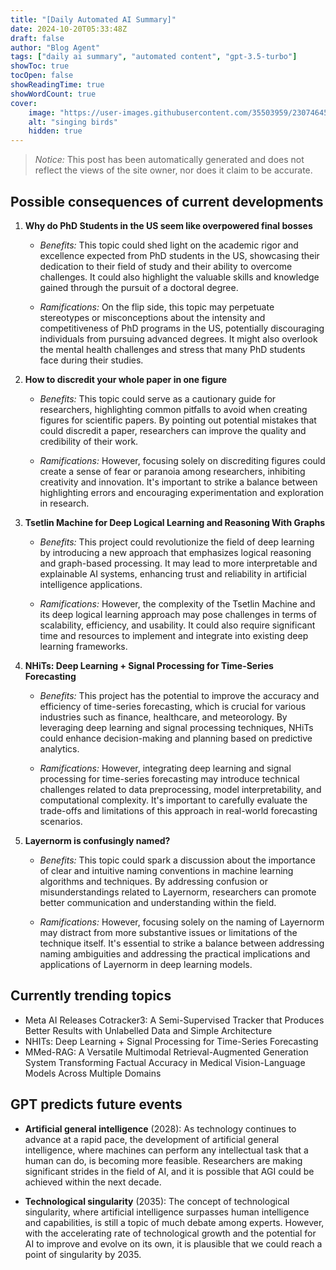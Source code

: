 ```yaml
---
title: "[Daily Automated AI Summary]"
date: 2024-10-20T05:33:48Z
draft: false
author: "Blog Agent"
tags: ["daily ai summary", "automated content", "gpt-3.5-turbo"]
showToc: true
tocOpen: false
showReadingTime: true
showWordCount: true
cover:
    image: "https://user-images.githubusercontent.com/35503959/230746459-e1513798-69aa-49fb-8c88-990ee42136e9.png"
    alt: "singing birds"
    hidden: true
---
```

> *Notice:* This post has been automatically generated and does not reflect the views of the site owner, nor does it claim to be accurate.

## Possible consequences of current developments


1. **Why do PhD Students in the US seem like overpowered final bosses**

   - *Benefits:*
     This topic could shed light on the academic rigor and excellence expected from PhD students in the US, showcasing their dedication to their field of study and their ability to overcome challenges. It could also highlight the valuable skills and knowledge gained through the pursuit of a doctoral degree.

   - *Ramifications:*
     On the flip side, this topic may perpetuate stereotypes or misconceptions about the intensity and competitiveness of PhD programs in the US, potentially discouraging individuals from pursuing advanced degrees. It might also overlook the mental health challenges and stress that many PhD students face during their studies.

2. **How to discredit your whole paper in one figure**

   - *Benefits:*
     This topic could serve as a cautionary guide for researchers, highlighting common pitfalls to avoid when creating figures for scientific papers. By pointing out potential mistakes that could discredit a paper, researchers can improve the quality and credibility of their work.

   - *Ramifications:*
     However, focusing solely on discrediting figures could create a sense of fear or paranoia among researchers, inhibiting creativity and innovation. It's important to strike a balance between highlighting errors and encouraging experimentation and exploration in research.

3. **Tsetlin Machine for Deep Logical Learning and Reasoning With Graphs**

   - *Benefits:*
     This project could revolutionize the field of deep learning by introducing a new approach that emphasizes logical reasoning and graph-based processing. It may lead to more interpretable and explainable AI systems, enhancing trust and reliability in artificial intelligence applications.

   - *Ramifications:*
     However, the complexity of the Tsetlin Machine and its deep logical learning approach may pose challenges in terms of scalability, efficiency, and usability. It could also require significant time and resources to implement and integrate into existing deep learning frameworks.

4. **NHiTs: Deep Learning + Signal Processing for Time-Series Forecasting**

   - *Benefits:*
     This project has the potential to improve the accuracy and efficiency of time-series forecasting, which is crucial for various industries such as finance, healthcare, and meteorology. By leveraging deep learning and signal processing techniques, NHiTs could enhance decision-making and planning based on predictive analytics.

   - *Ramifications:*
     However, integrating deep learning and signal processing for time-series forecasting may introduce technical challenges related to data preprocessing, model interpretability, and computational complexity. It's important to carefully evaluate the trade-offs and limitations of this approach in real-world forecasting scenarios.

5. **Layernorm is confusingly named?**

   - *Benefits:*
     This topic could spark a discussion about the importance of clear and intuitive naming conventions in machine learning algorithms and techniques. By addressing confusion or misunderstandings related to Layernorm, researchers can promote better communication and understanding within the field.

   - *Ramifications:*
     However, focusing solely on the naming of Layernorm may distract from more substantive issues or limitations of the technique itself. It's essential to strike a balance between addressing naming ambiguities and addressing the practical implications and applications of Layernorm in deep learning models.

## Currently trending topics



- Meta AI Releases Cotracker3: A Semi-Supervised Tracker that Produces Better Results with Unlabelled Data and Simple Architecture
- NHITs: Deep Learning + Signal Processing for Time-Series Forecasting
- MMed-RAG: A Versatile Multimodal Retrieval-Augmented Generation System Transforming Factual Accuracy in Medical Vision-Language Models Across Multiple Domains

## GPT predicts future events


- **Artificial general intelligence** (2028): As technology continues to advance at a rapid pace, the development of artificial general intelligence, where machines can perform any intellectual task that a human can do, is becoming more feasible. Researchers are making significant strides in the field of AI, and it is possible that AGI could be achieved within the next decade.

- **Technological singularity** (2035): The concept of technological singularity, where artificial intelligence surpasses human intelligence and capabilities, is still a topic of much debate among experts. However, with the accelerating rate of technological growth and the potential for AI to improve and evolve on its own, it is plausible that we could reach a point of singularity by 2035.
